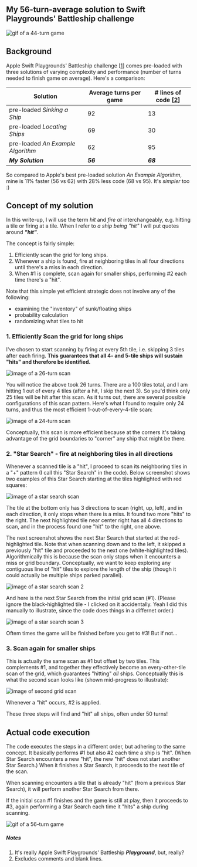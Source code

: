 ## My 56-turn-average solution to Swift Playgrounds' Battleship challenge
<img src='https://i.imgur.com/AoDYf7B.gif' title='44-turn game' width='' alt='gif of a 44-turn game' />

## Background
Apple Swift Playgrounds' Battleship challenge \[[1](#notes)\] comes pre-loaded with three solutions of varying complexity and performance (number of turns needed to finish game on average).  Here's a comparison:

Solution    | Average turns per game | # lines of code \[[2](#notes)\]
---------------------- | --- | ---
pre-loaded _Sinking a Ship_       | 92 | 13
pre-loaded _Locating Ships_        | 69 | 30
pre-loaded _An Example Algorithm_ | 62 | 95
**_My Solution_**        | **_56_** | **_68_**

So compared to Apple's best pre-loaded solution _An Example Algorithm_, mine is 11% faster (56 vs 62) with 28% less code (68 vs 95).  It's _simpler_ too :)

## Concept of my solution
In this write-up, I will use the term _hit_ and _fire at_ interchangeably, e.g. hitting a tile or firing at a tile.  When I refer to _a ship being "hit"_ I will put quotes around **_"hit"_**.

The concept is fairly simple:
1. Efficiently scan the grid for long ships.
2. Whenever a ship is found, fire at neighboring tiles in all four directions until there's a miss in each direction.
3. When #1 is complete, scan again for smaller ships, performing #2 each time there's a "hit".

Note that this simple yet efficient strategic does not involve any of the following:
- examining the "inventory" of sunk/floating ships
- probability calculation
- randomizing what tiles to hit

### 1. Efficiently Scan the grid for long ships
I've chosen to start scanning by firing at every 5th tile, i.e. skipping 3 tiles after each firing.  **This guarantees that all 4- and 5-tile ships will sustain "hits" and therefore be identified.**

<img src='https://i.imgur.com/lKuYQL5.png' title='26-turn scan' width='' alt='image of a 26-turn scan' />

You will notice the above took 26 turns.  There are a 100 tiles total, and I am hitting 1 out of every 4 tiles (after a hit, I skip the next 3).  So you'd think only 25 tiles will be hit after this scan.  As it turns out, there are several possible configurations of this scan pattern.  Here's what I found to require only 24 turns, and thus the most efficient 1-out-of-every-4-tile scan:

<img src='https://i.imgur.com/8n4vWQX.png' title='24-turn scan' width='' alt='image of a 24-turn scan' />

Conceptually, this scan is more efficient because at the corners it's taking advantage of the grid boundaries to "corner" any ship that might be there.

### 2. "Star Search" - fire at neighboring tiles in all directions
Whenever a scanned tile is a "hit", I proceed to scan its neighboring tiles in a "+" pattern (I call this "Star Search" in the code).  Below screenshot shows two examples of this Star Search starting at the tiles highlighted with red squares:

<img src='https://i.imgur.com/skbSUqX.png' title='star search scan' width='' alt='image of a star search scan' />

The tile at the bottom only has 3 directions to scan (right, up, left), and in each direction, it only stops when there is a miss.  It found two more "hits" to the right.  The next highlighted tile near center right has all 4 directions to scan, and in the process found one "hit" to the right, one above.

The next screenshot shows the next Star Search that started at the red-highlighted tile.  Note that when scanning down and to the left, it skipped a previously "hit" tile and proceeded to the next one (white-highlighted tiles).  Algorithmically this is because the scan only stops when it encounters a miss or grid boundary.  Conceptually, we want to keep exploring any contiguous line of "hit" tiles to explore the length of the ship (though it could actually be multiple ships parked parallel).

<img src='https://i.imgur.com/qgClWjy.png' title='star search scan 2' width='' alt='image of a star search scan 2' />

And here is the next Star Search from the initial grid scan (#1).  (Please ignore the black-highlighted tile - I clicked on it accidentally.  Yeah I did this manually to illustrate, since the code does things in a differnet order.)

<img src='https://i.imgur.com/sWdctZm.png' title='star search scan 3' width='' alt='image of a star search scan 3' />

Oftem times the game will be finished before you get to #3!  But if not...

### 3. Scan again for smaller ships
This is actually the same scan as #1 but offset by two tiles.  This complements #1, and together they effectively become an every-other-tile scan of the grid, which guarantees "hitting" _all_ ships.  Conceptually this is what the second scan looks like (shown mid-progress to illustrate):

<img src='https://i.imgur.com/wRVCEE5.png' title='second grid scan' width='' alt='image of second grid scan' />

Whenever a "hit" occurs, #2 is applied.

These three steps will find and "hit" all ships, often under 50 turns!

## Actual code execution
The code executes the steps in a different order, but adhering to the same concept.  It basically performs #1 but also #2 each time a ship is "hit".  (When Star Search encounters a new "hit", the new "hit" does not start another Star Search.)  When it finishes a Star Search, it proceeds to the next tile of the scan.

When scanning encounters a tile that is already "hit" (from a previous Star Search), it will perform another Star Search from there.

If the initial scan #1 finishes and the game is still at play, then it proceeds to #3, again performing a Star Search each time it "hits" a ship during scanning.

<img src='https://i.imgur.com/en95goZ.gif' title='56-turn game' width='' alt='gif of a 56-turn game' />

##### Notes
1. It's really Apple Swift Playgrounds' Battleship **_Playground_**, but, really?
2. Excludes comments and blank lines.
